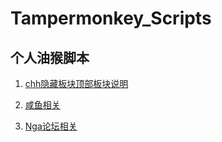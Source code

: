 # Tampermonkey_Scripts

## 个人油猴脚本

1. [chh隐藏板块顶部板块说明](../../raw/master/chh%E9%9A%90%E8%97%8F%E6%9D%BF%E5%9D%97%E9%A1%B6%E9%83%A8%E6%9D%BF%E5%9D%97%E8%AF%B4%E6%98%8E.user.js)

2. [咸鱼相关](../../raw/master/clearXianYuMasking.user.js)

3. [Nga论坛相关](../../raw/master/Nga_bangui_hide.user.js)
